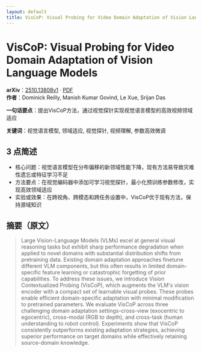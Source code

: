 ```yaml
---
layout: default
title: VisCoP: Visual Probing for Video Domain Adaptation of Vision Language Models
---
```


# VisCoP: Visual Probing for Video Domain Adaptation of Vision Language Models
**arXiv**：[2510.13808v1](https://arxiv.org/abs/2510.13808) · [PDF](https://arxiv.org/pdf/2510.13808.pdf)  
**作者**：Dominick Reilly, Manish Kumar Govind, Le Xue, Srijan Das  

**一句话要点**：提出VisCoP方法，通过视觉探针实现视觉语言模型的高效视频领域适应

**关键词**：视觉语言模型, 领域适应, 视觉探针, 视频理解, 参数高效微调

## 3 点简述
- 核心问题：视觉语言模型在分布偏移的新领域性能下降，现有方法易导致灾难性遗忘或特征学习不足
- 方法要点：在视觉编码器中添加可学习视觉探针，最小化预训练参数修改，实现高效领域适应
- 实验或效果：在跨视角、跨模态和跨任务设置中，VisCoP优于现有方法，保持源域知识

## 摘要（原文）

> Large Vision-Language Models (VLMs) excel at general visual reasoning tasks
> but exhibit sharp performance degradation when applied to novel domains with
> substantial distribution shifts from pretraining data. Existing domain
> adaptation approaches finetune different VLM components, but this often results
> in limited domain-specific feature learning or catastrophic forgetting of prior
> capabilities. To address these issues, we introduce Vision Contextualized
> Probing (VisCoP), which augments the VLM's vision encoder with a compact set of
> learnable visual probes. These probes enable efficient domain-specific
> adaptation with minimal modification to pretrained parameters. We evaluate
> VisCoP across three challenging domain adaptation settings-cross-view
> (exocentric to egocentric), cross-modal (RGB to depth), and cross-task (human
> understanding to robot control). Experiments show that VisCoP consistently
> outperforms existing adaptation strategies, achieving superior performance on
> target domains while effectively retaining source-domain knowledge.

